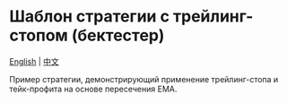 # Шаблон стратегии с трейлинг-стопом (бектестер)
[English](README.md) | [中文](README_cn.md)

Пример стратегии, демонстрирующий применение трейлинг-стопа и тейк-профита на основе пересечения EMA.
